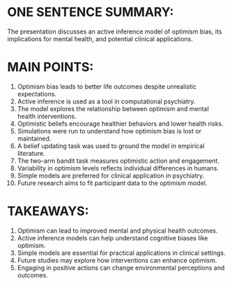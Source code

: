 # ONE SENTENCE SUMMARY:
The presentation discusses an active inference model of optimism bias, its implications for mental health, and potential clinical applications.

# MAIN POINTS:
1. Optimism bias leads to better life outcomes despite unrealistic expectations.
2. Active inference is used as a tool in computational psychiatry.
3. The model explores the relationship between optimism and mental health interventions.
4. Optimistic beliefs encourage healthier behaviors and lower health risks.
5. Simulations were run to understand how optimism bias is lost or maintained.
6. A belief updating task was used to ground the model in empirical literature.
7. The two-arm bandit task measures optimistic action and engagement.
8. Variability in optimism levels reflects individual differences in humans.
9. Simple models are preferred for clinical application in psychiatry.
10. Future research aims to fit participant data to the optimism model.

# TAKEAWAYS:
1. Optimism can lead to improved mental and physical health outcomes.
2. Active inference models can help understand cognitive biases like optimism.
3. Simple models are essential for practical applications in clinical settings.
4. Future studies may explore how interventions can enhance optimism.
5. Engaging in positive actions can change environmental perceptions and outcomes.
